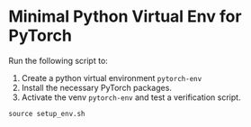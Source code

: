 # Minimal Python Virtual Env for PyTorch

Run the following script to:
1. Create a python virtual environment `pytorch-env`
2. Install the necessary PyTorch packages.
3. Activate the venv  `pytorch-env` and test a verification script.

```
source setup_env.sh
```
